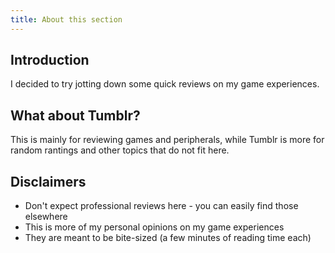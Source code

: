 ```yaml
---
title: About this section
---
```


## Introduction

I decided to try jotting down some quick reviews on my game experiences.

## What about Tumblr?

This is mainly for reviewing games and peripherals, while Tumblr is more for random rantings and other topics that do not fit here.

## Disclaimers

- Don't expect professional reviews here - you can easily find those elsewhere
- This is more of my personal opinions on my game experiences
- They are meant to be bite-sized (a few minutes of reading time each)